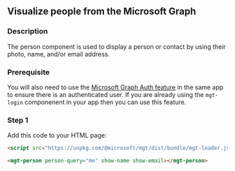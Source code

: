 <div id="headerDiv">

## Visualize people from the Microsoft Graph


</div>

<div id="contentContainer">
<div id="leftSide">
  
### Description
The person component is used to display a person or contact by using their photo, name, and/or email address.

### Prerequisite
You will also need to use the [Microsoft Graph Auth feature](https://pwabuilder-site-dev.azurewebsites.net/feature/Microsoft%20Graph%20Authentication) in the same app to ensure there is an authenticated user. If you are already using the `mgt-login` componenent in your app then you can use this feature.


</div>

<div id="rightSide">

### Step 1

Add this code to your HTML page: 

<div class="codeBlockHeader">
  <copy-button codeurl="https://raw.githubusercontent.com/pwa-builder/pwabuilder-snippits/demo/src/graphPerson/graphPerson.html">
  </copy-button>
</div>

<div class="codeBlock">
 
```html
<script src="https://unpkg.com/@microsoft/mgt/dist/bundle/mgt-loader.js"></script>

<mgt-person person-query="me" show-name show-email></mgt-person>
```

</div>


</div>

